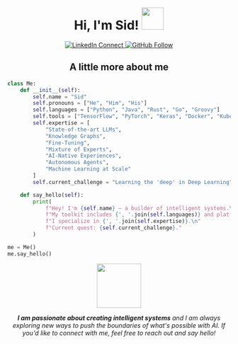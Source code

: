 <h1 align="center"> Hi, I'm Sid! <img src="https://media.giphy.com/media/Wj116ZszUZEwRIoz0j/giphy.gif" width="50"></h1>
<p align="center">
  <a href="https://www.linkedin.com/in/jainsid24">
    <img src="https://img.shields.io/badge/-jainsid24-blue?style=flat-square&logo=Linkedin&logoColor=white&link=https://www.linkedin.com/in/jainsd24/" alt="LinkedIn Connect">
  </a>
  <a href="https://github.com/jainsid24">
    <img src="https://img.shields.io/github/followers/jainsid24?label=follow&style=social" alt="GitHub Follow">
  </a>
</p>
<div align="center">
  <h2>A little more about me</h2>
</div>

```python
class Me:
    def __init__(self):
        self.name = "Sid"
        self.pronouns = ["He", "Him", "His"]
        self.languages = ["Python", "Java", "Rust", "Go", "Groovy"]
        self.tools = ["TensorFlow", "PyTorch", "Keras", "Docker", "Kubernetes"]
        self.expertise = [
            "State-of-the-art LLMs",
            "Knowledge Graphs",
            "Fine-Tuning",
            "Mixture of Experts",
            "AI-Native Experiences",
            "Autonomous Agents",
            "Machine Learning at Scale"
        ]
        self.current_challenge = "Learning the 'deep' in Deep Learning"

    def say_hello(self):
        print(
            f"Hey! I'm {self.name} — a builder of intelligent systems.\n"
            f"My toolkit includes {', '.join(self.languages)} and platforms like {', '.join(self.tools)}.\n"
            f"I specialize in {', '.join(self.expertise)}.\n"
            f"Current quest: {self.current_challenge}."
        )

me = Me()
me.say_hello()
```

<div align="center">
<img src="https://media.giphy.com/media/lnO1rI2zmOktzeaTVd/giphy.gif" width="100">
  <p align="center">
    <em><b>I am passionate about creating intelligent systems</b> and I am always exploring new ways to push the boundaries of what's possible with AI. If you'd like to connect with me, feel free to reach out and say hello!</em>
  </p>
</div> 

